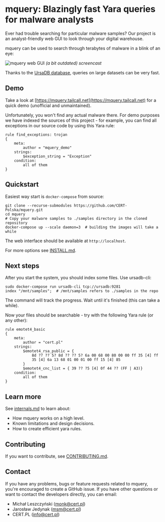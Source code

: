# mquery: Blazingly fast Yara queries for malware analysts

Ever had trouble searching for particular malware samples? Our project is an analyst-friendly web GUI to look through your digital warehouse.

mquery can be used to search through terabytes of malware in a blink of an eye:

![mquery web GUI](docs/mquery-web-ui.gif?raw=1)
_(a bit outdated) screencast_

Thanks to the [UrsaDB database](https://github.com/CERT-Polska/ursadb), queries on large datasets can be very fast.

## Demo

Take a look at [https://mquery.tailcall.net](https://mquery.tailcall.net) for a quick demo (unofficial and unmaintained).

Unfortunately, you won't find any actual malware there. For demo purposes we
have indexed the sources of this project - for example, you can find all exceptions
in our source code by using this Yara rule:

```
rule find_exceptions: trojan
{
    meta:
        author = "mquery_demo"
    strings:
        $exception_string = "Exception"
    condition:
        all of them
}
```

## Quickstart

Easiest way start is `docker-compose` from source:

```
git clone --recurse-submodules https://github.com/CERT-Polska/mquery.git
cd mquery
# Copy your malware samples to ./samples directory in the cloned repository
docker-compose up --scale daemon=3  # building the images will take a while
```

The web interface should be available at `http://localhost`.

For more options see [INSTALL.md](./INSTALL.md).

## Next steps

After you start the system, you should index some files. Use ursadb-cli:

```
sudo docker-compose run ursadb-cli tcp://ursadb:9281
index "/mnt/samples";  # /mnt/samples refers to ./samples in the repo
```

The command will track the progress.
Wait until it's finished (this can take a while).

Now your files should be searchable - try with the following Yara rule (or any other):

```
rule emotet4_basic
{
    meta:
        author = "cert.pl"
    strings:
        $emotet4_rsa_public = {
            8d ?? ?? 5? 8d ?? ?? 5? 6a 00 68 00 80 00 00 ff 35 [4] ff
            35 [4] 6a 13 68 01 00 01 00 ff 15 [4] 85
        }
        $emotet4_cnc_list = { 39 ?? ?5 [4] 0f 44 ?? (FF | A3)}
    condition:
        all of them
}
```

## Learn more

See [internals.md](./docs/internals.md) to learn about:

 - How mquery works on a high level.
 - Known limitations and design decisions.
 - How to create efficient yara rules.

## Contributing

If you want to contribute, see [CONTRIBUTING.md](./CONTRIBUTING.md).

## Contact

If you have any problems, bugs or feature requests related to mquery, you're
encouraged to create a GitHub issue. If you have other questions or want to
contact the developers directly, you can email:

- Michał Leszczyński (monk@cert.pl)
- Jarosław Jedynak (msm@cert.pl)
- CERT.PL (info@cert.pl)
